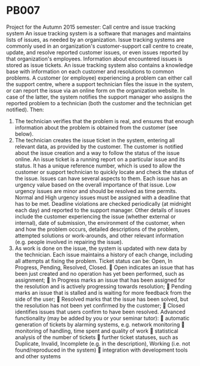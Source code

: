 # PB007

Project for the Autumn 2015 semester: Call centre and issue tracking system
An issue tracking system is a software that manages and maintains lists of issues, as needed by an organization. Issue
tracking systems are commonly used in an organization's customer-support call centre to create, update, and resolve
reported customer issues, or even issues reported by that organization's employees. Information about encountered
issues is stored as issue tickets. An issue tracking system also contains a knowledge base with information on each
customer and resolutions to common problems.
A customer (or employee) experiencing a problem can either call the support centre, where a support technician
files the issue in the system, or can report the issue via an online form on the organization website. In case of the
latter, the system notifies the support manager who assigns the reported problem to a technician (both the
customer and the technician get notified). Then:
1. The technician verifies that the problem is real, and ensures that enough information about the problem is
obtained from the customer (see below).
2. The technician creates the issue ticket in the system, entering all relevant data, as provided by the customer. The
customer is notified about the issue creation and a way to follow the status of the issue online.
An issue ticket is a running report on a particular issue and its status. It has a unique reference number, which is
used to allow the customer or support technician to quickly locate and check the status of the issue. Issues can have
several aspects to them. Each issue has an urgency value based on the overall importance of that issue. Low urgency
issues are minor and should be resolved as time permits. Normal and High urgency issues must be assigned with a
deadline that has to be met. Deadline violations are checked periodically (at midnight each day) and reported to the
support manager. Other details of issues include the customer experiencing the issue (whether external or internal),
date of submission, the environment of the customer, when and how the problem occurs, detailed descriptions of
the problem, attempted solutions or work-arounds, and other relevant information (e.g. people involved in repairing
the issue).
3. As work is done on the issue, the system is updated with new data by the technician. Each issue maintains a
history of each change, including all attempts at fixing the problem. Ticket status can be: Open, In Progress, Pending,
Resolved, Closed.
 Open indicates an issue that has been just created and no operation has yet been performed, such as
assignment;
 In Progress marks an issue that has been assigned for the resolution and is actively progressing towards
resolution;
 Pending marks an issue that is stalled and is waiting for more feedback from the side of the user;
 Resolved marks that the issue has been solved, but the resolution has not been yet confirmed by the
customer;
 Closed identifies issues that users confirm to have been resolved.
Advanced functionality (may be added by you or your seminar tutor):
 automatic generation of tickets by alarming systems, e.g. network monitoring
 monitoring of handling, time spent and quality of work
 statistical analysis of the number of tickets
 further ticket statuses, such as Duplicate, Invalid, Incomplete (e.g. in the description), Working (i.e. not
found/reproduced in the system)
 integration with development tools and other systems
